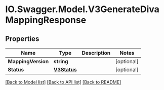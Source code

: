 # IO.Swagger.Model.V3GenerateDivaMappingResponse
## Properties

Name | Type | Description | Notes
------------ | ------------- | ------------- | -------------
**MappingVersion** | **string** |  | [optional] 
**Status** | [**V3Status**](V3Status.md) |  | [optional] 

[[Back to Model list]](../README.md#documentation-for-models) [[Back to API list]](../README.md#documentation-for-api-endpoints) [[Back to README]](../README.md)

